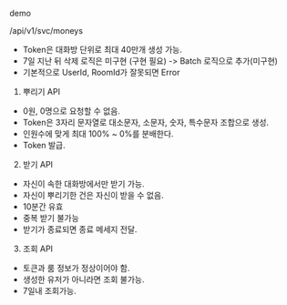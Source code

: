 demo

/api/v1/svc/moneys

- Token은 대화방 단위로 최대 40만개 생성 가능.
- 7일 지난 뒤 삭제 로직은 미구현 (구현 필요) -> Batch 로직으로 추가(미구현)
- 기본적으로 UserId, RoomId가 잘못되면 Error


1. 뿌리기 API
  - 0원, 0명으로 요청할 수 없음.
  - Token은 3자리 문자열로 대소문자, 소문자, 숫자, 특수문자 조합으로 생성.
  - 인원수에 맞게 최대 100% ~ 0%를 분배한다.
  - Token 발급.
  
2. 받기 API
  - 자신이 속한 대화방에서만 받기 가능.
  - 자신이 뿌리기한 건은 자신이 받을 수 없음.
  - 10분간 유효
  - 중복 받기 불가능
  - 받기가 종료되면 종료 메세지 전달.
  
3. 조회 API
  - 토큰과 룸 정보가 정상이어야 함.
  - 생성한 유저가 아니라면 조회 불가능.
  - 7일내 조회가능.

